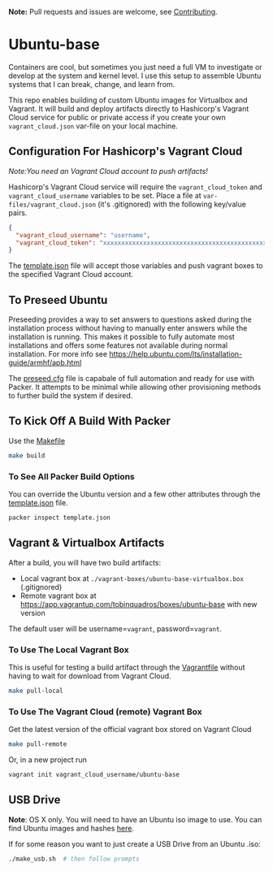 **Note:** Pull requests and issues are welcome, see
[Contributing](#contributing).

# Ubuntu-base

Containers are cool, but sometimes you just need a full VM to investigate or
develop at the system and kernel level. I use this setup to assemble Ubuntu
systems that I can break, change, and learn from.

This repo enables building of custom Ubuntu images for Virtualbox and Vagrant.
It will build and deploy artifacts directly to Hashicorp's Vagrant Cloud
service for public or private access if you create your own
`vagrant_cloud.json` var-file on your local machine.

## Configuration For Hashicorp's Vagrant Cloud

_Note:You need an Vagrant Cloud account to push artifacts!_

Hashicorp's Vagrant Cloud service will require the `vagrant_cloud_token` and
`vagrant_cloud_username` variables to be set. Place a file at
`var-files/vagrant_cloud.json` (it's .gitignored) with the following key/value
pairs.

```json
{
  "vagrant_cloud_username": "username",
  "vagrant_cloud_token": "xxxxxxxxxxxxxxxxxxxxxxxxxxxxxxxxxxxxxxxxxxxxxxxxxxxxxxxxxxxxxxxxxxxxxxxxxxxxxxxxxxxxxxxxxx"
}
```

The [template.json](template.json) file will accept those variables and push
vagrant boxes to the specified Vagrant Cloud account. 

## To Preseed Ubuntu

Preseeding provides a way to set answers to questions asked during the
installation process without having to manually enter answers while the
installation is running. This makes it possible to fully automate most
installations and offers some features not available during normal
installation. For more info see
https://help.ubuntu.com/lts/installation-guide/armhf/apb.html

The [preseed.cfg](preseeds/preseed.cfg) file is capabale of full automation and
ready for use with Packer. It attempts to be minimal while allowing other
provisioning methods to further build the system if desired. 

## To Kick Off A Build With Packer

Use the [Makefile](Makefile)

```sh
make build
```

### To See All Packer Build Options

You can override the Ubuntu version and a few other attributes through the
[template.json](template.json) file.

```sh
packer inspect template.json
```

## Vagrant & Virtualbox Artifacts

After a build, you will have two build artifacts:

- Local vagrant box at `./vagrant-boxes/ubuntu-base-virtualbox.box` (.gitignored)
- Remote vagrant box at https://app.vagrantup.com/tobinquadros/boxes/ubuntu-base with new version

The default user will be username=`vagrant`, password=`vagrant`. 

### To Use The Local Vagrant Box

This is useful for testing a build artifact through the
[Vagrantfile](Vagrantfile) without having to wait for download from Vagrant Cloud.

```sh
make pull-local
```

### To Use The Vagrant Cloud (remote) Vagrant Box

Get the latest version of the official vagrant box stored on Vagrant Cloud

```sh
make pull-remote
```

Or, in a new project run

```sh
vagrant init vagrant_cloud_username/ubuntu-base
```

## USB Drive

**Note**: OS X only. You will need to have an Ubuntu iso image to use. You can
find Ubuntu images and hashes [here](http://releases.ubuntu.com).


If for some reason you want to just create a USB Drive from an Ubuntu .iso:

```sh
./make_usb.sh  # then follow prompts
```

